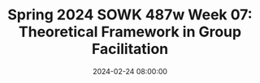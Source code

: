 ---
layout: single_presentation
name: spring-2024-sowk-487w-week-07-theoretical-framework-in-group-facilitation.md
title: "Spring 2024 SOWK 487w Week 07: Theoretical Framework in Group Facilitation"
date:  2024-02-24 08:00:00
presentation_id: kCpWH7
permalink: /kCpWH7/
redirect_from:
  - /presentations/kCpWH7/spring-2024-sowk-487w-week-07-theoretical-framework-in-group-facilitation
slides: 
  - slide_name: deck-12350-large-0.jpeg
    slide_text: >
      <p>ARE YOU PONDERING WHAT I’M PONDERING? Jacob Campbell, LICSW Heritage University
      SOWK 487 Spring 2024
      THEORETICAL FRAMEWORKS
      IN GROUP FACILITATION</p>
      
  - slide_name: deck-12350-large-1.jpeg
    slide_text: >
      <p>Pinky and The Brain Theme Song</p>
      
  - slide_name: deck-12350-large-2.jpeg
    slide_text: >
      <p>Po w
      er
      &amp;
      Em
      po
      w
      er m
      en
      t
      WHAT WOULD YOU DO
      $1 MILLION (Berks County Transition, 2012)
      Jacob Campbell, Ph.D. LICSW Heritage University
      SOWK 487 Spring 2024</p>
      
  - slide_name: deck-12350-large-3.jpeg
    slide_text: >
      <p>EMPOWERMENT WHAT IS IT? WHY IT’S IMPORTANT? HOW WE DO IT?
      I AM NO BIRD; AND NO NET ENSNARES ME: I AM A FREE HUMAN BEING WITH AN INDEPENDENT WILL — Charlotte Brontë, Jane Eyre</p>
      
  - slide_name: deck-12350-large-4.jpeg
    slide_text: >
      <p>(ROBBINS, CHATTERJEE, &amp; CANDA, 2006)
      PRINCIPALS OF EMPOWERMENT THEORY 1. All oppression should be fought 2. A systematic understanding of oppression must be maintained 3. People are capable of empowering themselves 4. People need to connect with others to work on empowerment 5. Clinician and the client share power
      Jacob Campbell, Ph.D. LICSW Heritage University
      SOWK 487 Spring 2024</p>
      
  - slide_name: deck-12350-large-5.jpeg
    slide_text: >
      <p>(ROBBINS, CHATTERJEE, &amp; CANDA, 2006)
      PRINCIPALS OF EMPOWERMENT THEORY 6. Client centered with the client being encouraged to tell own story &amp; develop own goals 7. Client as “victor not victim” 8. Social change is goal, not symptom reduction. 9. Clinicians must examine how their practice may disempower clients 10.Clinician may need to be socially and politically active to address mezzo and macro needs [local, national, global issues] Jacob Campbell, Ph.D. LICSW Heritage University
      SOWK 487 Spring 2024</p>
      
  - slide_name: deck-12350-large-6.jpeg
    slide_text: >
      <p>STEPS IN EMPOWERMENT IN MICRO PRACTICE
      STEP 1: SELF-EFFICACY The rst step in empowerment theory is the empowering of the client. This means helping them to gain self-ef cacy. This can be done by the following:
      ‣ Skill building ‣ Gaining self-awareness ‣ Learning to navigate systems
      SOWK 487 Spring 2024 fi
      fi
      Jacob Campbell, Ph.D. LICSW Heritage University</p>
      
  - slide_name: deck-12350-large-7.jpeg
    slide_text: >
      <p>STEPS IN EMPOWERMENT IN MICRO PRACTICE
      STEP 2: CRITICAL CONSCIOUSNESS The second step in empowerment theory is connecting the client to the “bigger picture.” This means helping them to gain a critical consciousness about oppression and obstacles. Some examples of this are as follows:
      ‣ Identifying barriers ‣ De ning power ‣ Connecting the client to a group ‣ Letting them know they aren’t alone
      fi
      Jacob Campbell, Ph.D. LICSW Heritage University
      SOWK 487 Spring 2024</p>
      
  - slide_name: deck-12350-large-8.jpeg
    slide_text: >
      <p>STEPS IN EMPOWERMENT IN MICRO PRACTICE
      STEP 3: SOCIAL CHANGE The third step in empowerment theory is creating larger social change. The following are some possible ideas:
      ‣ Creating policy and or legal changes ‣ Having the client act as a mentor ‣ Connecting to another activity that allows them to make social change
      Jacob Campbell, Ph.D. LICSW Heritage University
      SOWK 487 Spring 2024</p>
      
  - slide_name: deck-12350-large-9.jpeg
    slide_text: >
      <p>STAGES IN EMPOWERMENT IN MEZZO PRACTICE
      (Breton, 2017)
      INTERVENTION/COLLABORATIVE ACTION PLANNING CONSCIOUSNESS RAISING / CONSCIENTIZATION SOCIAL / COLLECTIVE ACTION EMBEDDEDNESS IN THE COMMUNITY
      Jacob Campbell, Ph.D. LICSW Heritage University
      (Garvin et al., 2017)
      SOWK 487 Spring 2024</p>
      
  - slide_name: deck-12350-large-10.jpeg
    slide_text: >
      <p>STAGES IN EMPOWERMENT IN MEZZO PRACTICE
      (Breton, 2017)
      INTERVENTION/COLLABORATIVE ACTION PLANNING
      CONSCIOUSNESS RAISING / CONSCIENTIZATION
      ‣ Inclusive to all participants ‣ Clear understand purpose of the group ‣ Dual focus of group
      SOCIAL / COLLECTIVE ACTION
      ‣ Involves risk ‣ Takes time
      EMBEDDEDNESS IN THE COMMUNITY
      Jacob Campbell, Ph.D. LICSW Heritage University
      (Garvin et al., 2017)
      SOWK 487 Spring 2024</p>
      
  - slide_name: deck-12350-large-11.jpeg
    slide_text: >
      <p>STAGES IN EMPOWERMENT IN MEZZO PRACTICE
      (Breton, 2017)
      INTERVENTION/COLLABORATIVE ACTION PLANNING
      CONSCIOUSNESS RAISING / CONSCIENTIZATION
      SOCIAL / COLLECTIVE ACTION
      This is when the start of the collaborate action…
      ‣ Mutual aid model ‣ Developing actions to address needs expressed
      EMBEDDEDNESS IN THE COMMUNITY
      Jacob Campbell, Ph.D. LICSW Heritage University
      (Garvin et al., 2017)
      SOWK 487 Spring 2024</p>
      
  - slide_name: deck-12350-large-12.jpeg
    slide_text: >
      <p>STAGES IN EMPOWERMENT IN MEZZO PRACTICE
      (Breton, 2017)
      INTERVENTION/COLLABORATIVE ACTION PLANNING
      CONSCIOUSNESS RAISING / CONSCIENTIZATION
      SOCIAL / COLLECTIVE ACTION
      Implement the actions to address expressed needs
      EMBEDDEDNESS IN THE COMMUNITY
      Jacob Campbell, Ph.D. LICSW Heritage University
      (Garvin et al., 2017)
      SOWK 487 Spring 2024</p>
      
  - slide_name: deck-12350-large-13.jpeg
    slide_text: >
      <p>STAGES IN EMPOWERMENT IN MEZZO PRACTICE
      (Breton, 2017)
      INTERVENTION/COLLABORATIVE ACTION PLANNING
      CONSCIOUSNESS RAISING / CONSCIENTIZATION
      SOCIAL / COLLECTIVE ACTION
      EMBEDDEDNESS IN THE COMMUNITY
      fi
      Jacob Campbell, Ph.D. LICSW Heritage University
      ‣ Poststage portion of the group ‣ What does it look like when you are nished or end ‣ How do we consolidate changes made (Garvin et al., 2017)
      SOWK 487 Spring 2024</p>
      
  - slide_name: deck-12350-large-14.jpeg
    slide_text: >
      <p>PRACTICAL EXAMPLE OF A COLLABORATIVE ACTION GROUP
      DR. ANDREA MONTGOMERY DI MARCO, PH.D. ▸ How a Group of Refugee-immigrant Women Living in the Diaspora in Metro-Vancouver De ne Flourishing and Experience Participatory-Hospitality: A Feminist Participatory Action Research
      fi
      Jacob Campbell, Ph.D. LICSW Heritage University
      SOWK 487 Spring 2024
      Photo from Jimmy Jeong/The Globe and Mail</p>
      
presentation_description: >
  <p>During week seven, we continue to focus on group work and group dynamics. We will briefly return to the topic of family therapeutic models as groups will complete their presentations for their Family Treatment Modality Research Presentations. The reading content this week includes Washington Coalition of Sexual Assault Programs (2014) Section 1, which presents a model for psychoeducational groups.</p>
  <p>The agenda for week seven includes the following:</p>
  <ul>
  <li>Completing student presentations</li>
  <li>Empowerment in Groups</li>
  </ul>
  
downloadable_slides: deck-12350.pdf
slides_count: 15
header:
  teaser: deck-12350-thumb-0.jpeg
presentation_video:
location: "Heritage University"
tags:
  - Heritage University
  - BASW Program
  - SOWK 487w
---